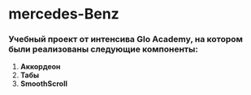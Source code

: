 # mercedes-Benz #
### Учебный проект от интенсива Glo Academy, на котором были реализованы следующие компоненты: ###

1) **Аккордеон**
2) **Табы**
3) **SmoothScroll**
